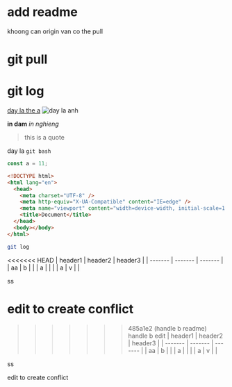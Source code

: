 # add readme

khoong can origin van co the pull

# git pull

# git log

[day la the a](fb.com)
![day la anh](https://www.patterns.dev/img/reactjs/react-logo@3x.svg)

**in dam**
_in nghieng_

> this is a quote

day la `git bash`

```js
const a = 11;
```

```html
<!DOCTYPE html>
<html lang="en">
  <head>
    <meta charset="UTF-8" />
    <meta http-equiv="X-UA-Compatible" content="IE=edge" />
    <meta name="viewport" content="width=device-width, initial-scale=1.0" />
    <title>Document</title>
  </head>
  <body></body>
</html>
```

```bash
git log
```

<<<<<<< HEAD
| header1 | header2 | header3 |
| ------- | ------- | ------- |
| aa      | b       |         |
| a       |         |         |
| a       | v       |         |

ss

edit to create conflict
=======
>>>>>>> 485a1e2 (handle b readme)
handle b edit
| header1 | header2 | header3 |
| ------- | ------- | ------- |
| aa | b | |
| a | | |
| a | v | |

ss

edit to create conflict

